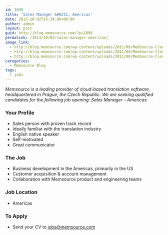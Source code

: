 ```yaml
---
id: 1899
title: 'Sales Manager &#8211; Americas'
date: 2013-10-02T13:34:09+00:00
author: admin
layout: post
guid: http://blog.memsource.com/?p=1899
permalink: /2013/10/02/sales-manager-americas/
image_link:
  - http://blog.memsource.com/wp-content/uploads/2011/08/MemSource-Cloud.png
  - http://blog.memsource.com/wp-content/uploads/2011/08/MemSource-Cloud.png
  - http://blog.memsource.com/wp-content/uploads/2011/08/MemSource-Cloud.png
categories:
  - Memsource Blog
tags:
  - jobs
---
```

_Memsource is a leading provider of cloud-based translation software, headquartered in Prague, the Czech Republic. We are seeking qualified candidates for the following job opening: Sales Manager &#8211; Americas_<!--more-->

### Your Profile

  * Sales person with proven track record
  * Ideally familiar with the translation industry
  * English native speaker
  * Self-motivated
  * Great communicator

### The Job

  * Business development in the Americas, primarily in the US
  * Customer acquisition & account management
  * Collaboration with Memsource product and engineering teams

### Job Location

  * Americas

### To Apply

  * Send your CV to <jobs@memsource.com>